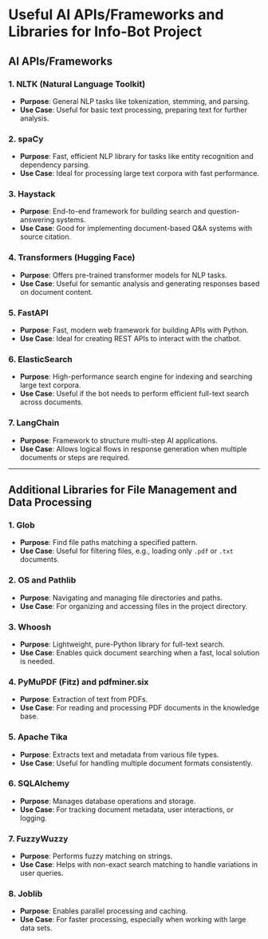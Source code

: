 # Useful AI APIs/Frameworks and Libraries for Info-Bot Project

## AI APIs/Frameworks

### 1. **NLTK** (Natural Language Toolkit)

   - **Purpose**: General NLP tasks like tokenization, stemming, and parsing.
   - **Use Case**: Useful for basic text processing, preparing text for further analysis.

### 2. **spaCy**

   - **Purpose**: Fast, efficient NLP library for tasks like entity recognition and dependency parsing.
   - **Use Case**: Ideal for processing large text corpora with fast performance.

### 3. **Haystack**

   - **Purpose**: End-to-end framework for building search and question-answering systems.
   - **Use Case**: Good for implementing document-based Q&A systems with source citation.

### 4. **Transformers (Hugging Face)**

   - **Purpose**: Offers pre-trained transformer models for NLP tasks.
   - **Use Case**: Useful for semantic analysis and generating responses based on document content.

### 5. **FastAPI**

   - **Purpose**: Fast, modern web framework for building APIs with Python.
   - **Use Case**: Ideal for creating REST APIs to interact with the chatbot.

### 6. **ElasticSearch**

   - **Purpose**: High-performance search engine for indexing and searching large text corpora.
   - **Use Case**: Useful if the bot needs to perform efficient full-text search across documents.

### 7. **LangChain**

   - **Purpose**: Framework to structure multi-step AI applications.
   - **Use Case**: Allows logical flows in response generation when multiple documents or steps are required.

---

## Additional Libraries for File Management and Data Processing

### 1. **Glob**

   - **Purpose**: Find file paths matching a specified pattern.
   - **Use Case**: Useful for filtering files, e.g., loading only `.pdf` or `.txt` documents.

### 2. **OS and Pathlib**

   - **Purpose**: Navigating and managing file directories and paths.
   - **Use Case**: For organizing and accessing files in the project directory.

### 3. **Whoosh**

   - **Purpose**: Lightweight, pure-Python library for full-text search.
   - **Use Case**: Enables quick document searching when a fast, local solution is needed.

### 4. **PyMuPDF (Fitz) and pdfminer.six**

   - **Purpose**: Extraction of text from PDFs.
   - **Use Case**: For reading and processing PDF documents in the knowledge base.

### 5. **Apache Tika**

   - **Purpose**: Extracts text and metadata from various file types.
   - **Use Case**: Useful for handling multiple document formats consistently.

### 6. **SQLAlchemy**

   - **Purpose**: Manages database operations and storage.
   - **Use Case**: For tracking document metadata, user interactions, or logging.

### 7. **FuzzyWuzzy**

   - **Purpose**: Performs fuzzy matching on strings.
   - **Use Case**: Helps with non-exact search matching to handle variations in user queries.

### 8. **Joblib**

   - **Purpose**: Enables parallel processing and caching.
   - **Use Case**: For faster processing, especially when working with large data sets.
